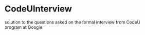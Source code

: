 # CodeUInterview
solution to the questions asked on the formal interview from CodeU program at Google
